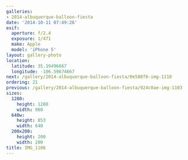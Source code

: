 ```yaml
---
galleries:
- 2014-albuquerque-balloon-fiesta
date: '2014-10-11 07:49:26'
exif:
  aperture: f/2.4
  exposure: 1/471
  make: Apple
  model: 'iPhone 5'
layout: gallery-photo
location:
  latitude: 35.19496667
  longitude: -106.59674667
next: /gallery/2014-albuquerque-balloon-fiesta/0e588f6-img-1110
ordering: 21
previous: /gallery/2014-albuquerque-balloon-fiesta/924c0ae-img-1103
sizes:
  1280:
    height: 1280
    width: 960
  640w:
    height: 853
    width: 640
  200x200:
    height: 200
    width: 200
title: IMG_1106
---
```

